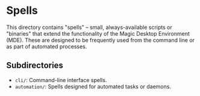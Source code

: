 # Spells

This directory contains "spells" – small, always-available scripts or "binaries" that extend the functionality of the Magic Desktop Environment (MDE). These are designed to be frequently used from the command line or as part of automated processes.

## Subdirectories

*   `cli/`: Command-line interface spells.
*   `automation/`: Spells designed for automated tasks or daemons.

